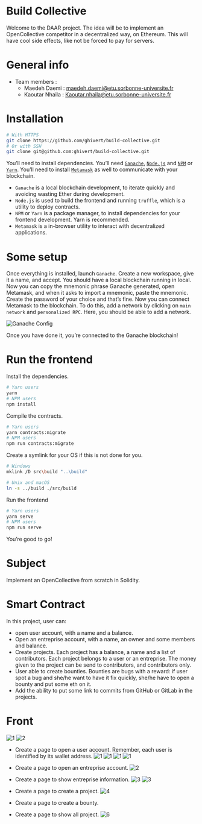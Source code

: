 # Build Collective

Welcome to the DAAR project. The idea will be to implement an OpenCollective competitor in a decentralized way, on Ethereum. This will have cool side effects, like not be forced to pay for servers.

# General info
* Team members :
   - Maedeh Daemi  :   maedeh.daemi@etu.sorbonne-universite.fr
   - Kaoutar Nhaila :  Kaoutar.nhaila@etu.sorbonne-universite.fr
   
# Installation

```bash
# With HTTPS
git clone https://github.com/ghivert/build-collective.git
# Or with SSH
git clone git@github.com:ghivert/build-collective.git
```

You’ll need to install dependencies. You’ll need [`Ganache`](https://www.trufflesuite.com/ganache), [`Node.js`](https://nodejs.org/en/) and [`NPM`](https://www.npmjs.com/) or [`Yarn`](https://yarnpkg.com/). You’ll need to install [`Metamask`](https://metamask.io/) as well to communicate with your blockchain.

- `Ganache` is a local blockchain development, to iterate quickly and avoiding wasting Ether during development.
- `Node.js` is used to build the frontend and running `truffle`, which is a utility to deploy contracts.
- `NPM` or `Yarn` is a package manager, to install dependencies for your frontend development. Yarn is recommended.
- `Metamask` is a in-browser utility to interact with decentralized applications.

# Some setup

Once everything is installed, launch `Ganache`. Create a new workspace, give it a name, and accept. You should have a local blockchain running in local. Now you can copy the mnemonic phrase Ganache generated, open Metamask, and when it asks to import a mnemonic, paste the mnemonic. Create the password of your choice and that’s fine.
Now you can connect Metamask to the blockchain. To do this, add a network by clicking on `main network` and `personalized RPC`. Here, you should be able to add a network.

![Ganache Config](public/ganache-config.png)

Once you have done it, you’re connected to the Ganache blockchain!

# Run the frontend

Install the dependencies.

```bash
# Yarn users
yarn
# NPM users
npm install
```

Compile the contracts.

```bash
# Yarn users
yarn contracts:migrate
# NPM users
npm run contracts:migrate
```

Create a symlink for your OS if this is not done for you.

```bash
# Windows
mklink /D src\build "..\build"

# Unix and macOS
ln -s ../build ./src/build
```

Run the frontend

```bash
# Yarn users
yarn serve
# NPM users
npm run serve
```

You’re good to go!

# Subject

Implement an OpenCollective from scratch in Solidity.

# Smart Contract

In this project, user can: 
- open user account, with a name and a balance.
- Open an entreprise account, with a name, an owner and some members and balance.
- Create projects. Each project has a balance, a name and a list of contributors. Each project belongs to a user or an entreprise. The money given to the project can be send to contributors, and contributors only.
- User able to create bounties. Bounties are bugs with a reward: if user spot a bug and she/he want to have it fix quickly, she/he have to open a bounty and put some eth on it.
- Add the ability to put some link to commits from GitHub or GitLab in the projects.

# Front
![1](https://imgur.com/P24DLvE.png)
![2](https://imgur.com/4EUokcn.png)
- Create a page to open a user account. Remember, each user is identified by its wallet address.
![1](https://imgur.com/EOmuGht.png)
![1](https://imgur.com/65McLG9.png)
![1](https://imgur.com/edIyBvq.png)
![1](https://imgur.com/Qz9IR99.png)
- Create a page to open an entreprise account.
![2](https://imgur.com/80kDpV7.png)
- Create a page to show entreprise information.
![3](https://imgur.com/iWxeMh9.png)
![3](https://imgur.com/shuwrLC.png)
- Create a page to create a project.
![4](https://imgur.com/yaHHrme.png)
- Create a page to create a bounty.

- Create a page to show all project.
![6](https://imgur.com/uLqsExi.png)
